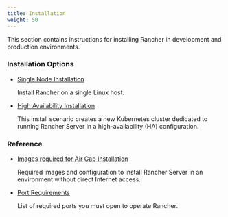 ```yaml
---
title: Installation
weight: 50
---
```

This section contains instructions for installing Rancher in development and production environments.

### Installation Options

- [Single Node Installation](single-node-install/)

	Install Rancher on a single Linux host.

-  [High Availability Installation](ha-server-install-helm/)

 	This install scenario creates a new Kubernetes cluster dedicated to running Rancher Server in a high-availability (HA) configuration.

### Reference

-  [Images required for Air Gap Installation](air-gap-images/)

	Required images and configuration to install Rancher Server in an environment without direct Internet access.

-  [Port Requirements](references/)

 	List of required ports you must open to operate Rancher.
